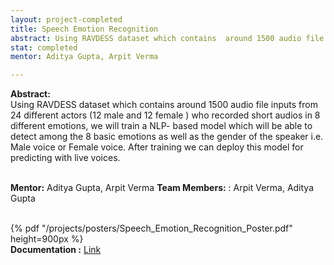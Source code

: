 ```yaml
---
layout: project-completed
title: Speech Emotion Recognition
abstract: Using RAVDESS dataset which contains  around 1500 audio file inputs from 24 different actors (12 male and 12 female ) who recorded short audios in 8 different emotions, we will train a NLP- based model which will be able to detect among the 8 basic emotions as well as the gender of the speaker i.e. Male voice or Female voice.  After training we can deploy this model for predicting with live voices.
stat: completed
mentor: Aditya Gupta, Arpit Verma

---
```


**Abstract:**<br>
Using RAVDESS dataset which contains  around 1500 audio file inputs from 24 different actors (12 male and 12 female ) who recorded short audios in 8 different emotions, we will train a NLP- based model which will be able to detect among the 8 basic emotions as well as the gender of the speaker i.e. Male voice or Female voice.  After training we can deploy this model for predicting with live voices.<br><br>

**Mentor:** Aditya Gupta, Arpit Verma
**Team Members:** : Arpit Verma, Aditya Gupta<br>
<br>

{% pdf "/projects/posters/Speech_Emotion_Recognition_Poster.pdf" height=900px %}<br>
**Documentation :** <a href="https://drive.google.com/file/d/1ZCdvIAxpSDWxYIj4Nytal9SstZU5m3az/view?usp=sharing" target="_blank">Link</a><br>
